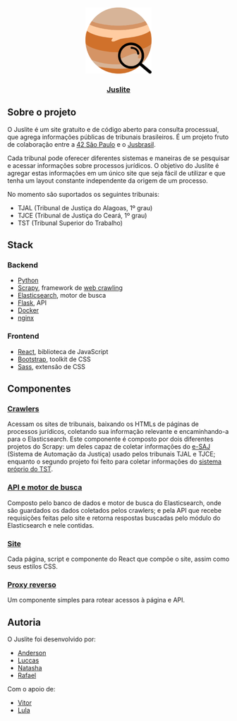 <br/>
<p align="center">
  <a href="https://juslite.42sp.org.br/">
    <img src="https://github.com/juspiter/juslite/raw/main/page/public/image/logo.svg" alt="Logo Juspiter" width="150" height="150">
  </a>
  <a href="https://juslite.42sp.org.br/">
    <h3 align="center">Juslite</h3>
  </a>
</p>


## Sobre o projeto

O Juslite é um site gratuito e de código aberto para consulta processual, que agrega informações públicas de tribunais brasileiros. É um projeto fruto de colaboração entre a [42 São Paulo](https://www.42sp.org.br/) e o [Jusbrasil](https://www.jusbrasil.com.br/home).

Cada tribunal pode oferecer diferentes sistemas e maneiras de se pesquisar e acessar informações sobre processos jurídicos. O objetivo do Juslite é agregar estas informações em um único site que seja fácil de utilizar e que tenha um layout constante independente da origem de um processo.

No momento são suportados os seguintes tribunais:
- TJAL (Tribunal de Justiça do Alagoas, 1º grau)
- TJCE (Tribunal de Justiça do Ceará, 1º grau)
- TST (Tribunal Superior do Trabalho)

## Stack

### Backend
* [Python](https://www.python.org/)
* [Scrapy](https://scrapy.org/), framework de [web crawling](https://pt.wikipedia.org/wiki/Rastreador_web)
* [Elasticsearch](https://www.elastic.co/pt/), motor de busca
* [Flask](https://flask.palletsprojects.com/en/2.0.x/), API
* [Docker](https://www.docker.com/)
* [nginx](https://nginx.org/en/)

### Frontend
* [React](https://reactjs.org/), biblioteca de JavaScript
* [Bootstrap](https://getbootstrap.com/), toolkit de CSS
* [Sass](https://sass-lang.com/), extensão de CSS

## Componentes

### [Crawlers](https://github.com/juspiter/juslite/tree/main/crawlers)
Acessam os sites de tribunais, baixando os HTMLs de páginas de processos jurídicos, coletando sua informação relevante e encaminhando-a para o Elasticsearch. Este componente é composto por dois diferentes projetos do Scrapy: um deles capaz de coletar informações do [e-SAJ](https://www.softplan.com.br/solucoes/saj-tribunais/) (Sistema de Automação da Justiça) usado pelos tribunais TJAL e TJCE; enquanto o segundo projeto foi feito para coletar informações do [sistema próprio do TST](http://aplicacao4.tst.jus.br/consultaProcessual/consultaTstNumUnica.do).

### [API e motor de busca](https://github.com/juspiter/juslite/tree/main/api)
Composto pelo banco de dados e motor de busca do Elasticsearch, onde são guardados os dados coletados pelos crawlers; e pela API que recebe requisições feitas pelo site e retorna respostas buscadas pelo módulo do Elasticsearch e nele contidas.

### [Site](https://github.com/juspiter/juslite/tree/main/page)
Cada página, script e componente do React que compõe o site, assim como seus estilos CSS.

### [Proxy reverso](https://github.com/juspiter/juslite/tree/main/proxy)
Um componente simples para rotear acessos à página e API.

## Autoria

O Juslite foi desenvolvido por:
* [Anderson](https://github.com/aalcara)
* [Luccas](https://github.com/LuccasRMedeiros)
* [Natasha](https://github.com/natflausino)
* [Rafael](https://github.com/rkrocha)

Com o apoio de:
* [Vitor](https://github.com/vdemario)
* [Lula](https://twitter.com/lulacode?s=20)
